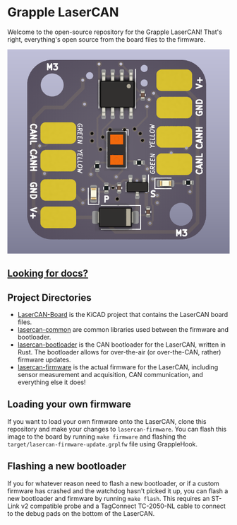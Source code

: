 # Grapple LaserCAN
Welcome to the open-source repository for the Grapple LaserCAN! That's right, everything's open source from the board files to the firmware.

![](docs/imgs/lasercan.png)

## [Looking for docs?](docs/getting-started.md)

## Project Directories
- [LaserCAN-Board](LaserCAN-Board) is the KiCAD project that contains the LaserCAN board files. 
- [lasercan-common](lasercan-common) are common libraries used between the firmware and bootloader.
- [lasercan-bootloader](lasercan-bootloader) is the CAN bootloader for the LaserCAN, written in Rust. The bootloader allows for over-the-air (or over-the-CAN, rather) firmware updates.
- [lasercan-firmware](lasercan-firmware) is the actual firmware for the LaserCAN, including sensor measurement and acquisition, CAN communication, and everything else it does!

## Loading your own firmware
If you want to load your own firmware onto the LaserCAN, clone this repository and make your changes to `lasercan-firmware`. You can flash this image to the board by running `make firmware` and flashing the `target/lasercan-firmware-update.grplfw` file using GrappleHook.

## Flashing a new bootloader
If you for whatever reason need to flash a new bootloader, or if a custom firmware has crashed and the watchdog hasn't picked it up, you can flash a new bootloader and firmware by running `make flash`. This requires an ST-Link v2 compatible probe and a TagConnect TC-2050-NL cable to connect to the debug pads on the bottom of the LaserCAN. 